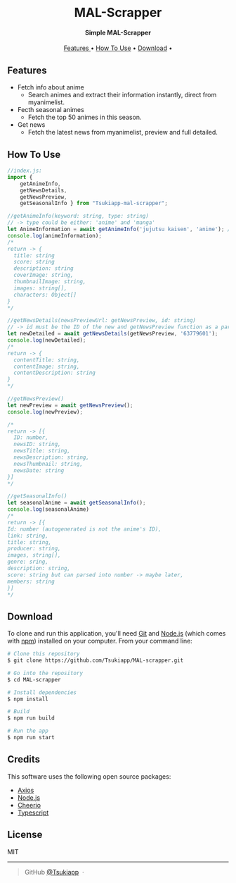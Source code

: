 
<h1 align="center">
  <br>
  <a href="https://github.com/Tsukiapp" alt="Tsuki Mal scrapper" width="200"></a>
  <br>
  MAL-Scrapper
  <br>
</h1>

<h4 align="center">Simple MAL-Scrapper</h4>

<p align="center">
  <a href="#Features"> Features </a> •
  <a href="#how-to-use">How To Use</a> •
  <a href="#download">Download</a> •
</p>



## Features

* Fetch info about anime
  - Search animes and extract their information instantly, direct from myanimelist.
* Fecth seasonal animes
  - Fetch the top 50 animes in this season.
* Get news
  - Fetch the latest news from myanimelist, preview and full detailed.


## How To Use
```javascript
//index.js:
import {
    getAnimeInfo, 
    getNewsDetails, 
    getNewsPreview, 
    getSeasonalInfo } from "Tsukiapp-mal-scrapper"; 

//getAnimeInfo(keyword: string, type: string)
// -> type could be either: 'anime' and 'manga'
let AnimeInformation = await getAnimeInfo('jujutsu kaisen', 'anime'); //async function
console.log(animeInformation);
/*
return -> {
  title: string
  score: string
  description: string
  coverImage: string,
  thumbnailImage: string,
  images: string[],
  characters: Object[]
}
*/

//getNewsDetails(newsPreviewUrl: getNewsPreview, id: string)
// -> id must be the ID of the new and getNewsPreview function as a parameter:
let newDetailed = await getNewsDetails(getNewsPreview, '63779601');
console.log(newDetailed);
/*
return -> {
  contentTitle: string,
  contentImage: string,
  contentDescription: string
}
*/

//getNewsPreview()
let newPreview = await getNewsPreview();
console.log(newPreview);

/*
return -> [{
  ID: number,
  newsID: string,
  newsTitle: string,
  newsDescription: string,
  newsThumbnail: string,
  newsDate: string
}] 
*/

//getSeasonalInfo()
let seasonalAnime = await getSeasonalInfo();
console.log(seasonalAnime)
/*
return -> [{
Id: number (autogenerated is not the anime's ID),
link: string,
title: string,
producer: string,
images, string[],
genre: sring,
description: string,
score: string but can parsed into number -> maybe later,
members: string
}]
*/
```

## Download


To clone and run this application, you'll need [Git](https://git-scm.com) and [Node.js](https://nodejs.org/en/download/) (which comes with [npm](http://npmjs.com)) installed on your computer. From your command line:

```bash
# Clone this repository
$ git clone https://github.com/Tsukiapp/MAL-scrapper.git

# Go into the repository
$ cd MAL-scrapper

# Install dependencies
$ npm install

# Build
$ npm run build

# Run the app
$ npm run start

```


## Credits

This software uses the following open source packages:

- [Axios](https://axios-http.com/)
- [Node.js](https://nodejs.org/)
- [Cheerio](https://cheerio.js.org/)
- [Typescript](https://www.typescriptlang.org/)


## License

MIT

---

> GitHub [@Tsukiapp](https://github.com/Tsukiapp) &nbsp;&middot;&nbsp;


